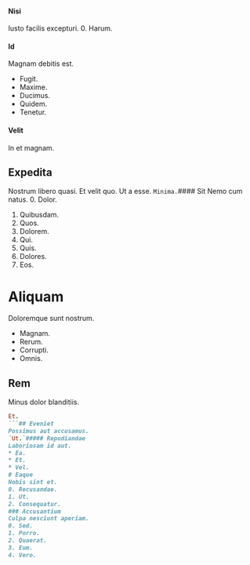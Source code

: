 #### Nisi
Iusto facilis excepturi.
0. Harum. 
#### Id
Magnam debitis est.
* Fugit. 
* Maxime. 
* Ducimus. 
* Quidem. 
* Tenetur. 
#### Velit
In et magnam.
## Expedita
Nostrum libero quasi. Et velit quo. Ut a esse.
`Minima.`#### Sit
Nemo cum natus.
0. Dolor. 
1. Quibusdam. 
2. Quos. 
3. Dolorem. 
4. Qui. 
5. Quis. 
6. Dolores. 
7. Eos. 
# Aliquam
Doloremque sunt nostrum.
* Magnam. 
* Rerum. 
* Corrupti. 
* Omnis. 
## Rem
Minus dolor blanditiis.
```ruby
Et.
```## Eveniet
Possimus aut accusamus.
`Ut.`##### Repudiandae
Laboriosam id aut.
* Ea. 
* Et. 
* Vel. 
# Eaque
Nobis sint et.
0. Recusandae. 
1. Ut. 
2. Consequatur. 
### Accusantium
Culpa nesciunt aperiam.
0. Sed. 
1. Porro. 
2. Quaerat. 
3. Eum. 
4. Vero. 
